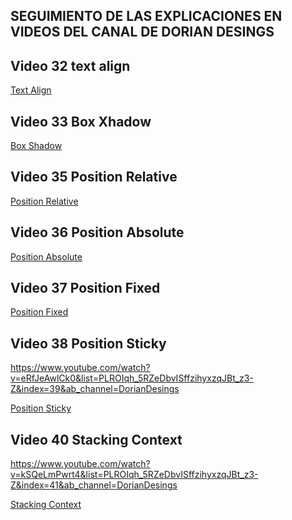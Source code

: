 ## SEGUIMIENTO DE LAS EXPLICACIONES EN VIDEOS DEL CANAL DE DORIAN DESINGS



## Video 32 text align

<a href="https://github.com/Adrian-Fernandez-Rosa/cssAvanzado/tree/master/32%20text%20align" 
 target="_blank"> Text Align </a></h3>

## Video 33 Box Xhadow

<a href="https://github.com/Adrian-Fernandez-Rosa/cssAvanzado/tree/master/33%20box%20shadow" 
 target="_blank">Box Shadow </a>
 
 
 ## Video 35 Position Relative
 
 
 
 
<a href="https://github.com/Adrian-Fernandez-Rosa/cssAvanzado/tree/3662afaa93edee8bc9d29d51a9c83334903f5fc7/34%20position" 
 target="_blank">Position Relative</a>


## Video 36 Position Absolute


<a href="https://github.com/Adrian-Fernandez-Rosa/cssAvanzado/tree/1d9216b75453ca74f3c5a98afc8cf15d6f24ef33/34%20position" 
 target="_blank">Position Absolute</a>


## Video 37 Position Fixed

<a href="https://github.com/Adrian-Fernandez-Rosa/cssAvanzado/tree/f4234ce10761c187ba8026adb05bbee115cee08d/34%20position" 
 target="_blank">Position Fixed</a>


## Video 38 Position Sticky

https://www.youtube.com/watch?v=eRfJeAwlCk0&list=PLROIqh_5RZeDbvISffzihyxzqJBt_z3-Z&index=39&ab_channel=DorianDesings



<a href="https://github.com/Adrian-Fernandez-Rosa/cssAvanzado/tree/d25f0490f19e7c284eacbffebb362701e0fc158c/34%20position" 
 target="_blank">Position Sticky</a>



## Video 40 Stacking Context

https://www.youtube.com/watch?v=kSQeLmPwrt4&list=PLROIqh_5RZeDbvISffzihyxzqJBt_z3-Z&index=41&ab_channel=DorianDesings



<a href="https://github.com/Adrian-Fernandez-Rosa/cssAvanzado/tree/8c2c0812454b1ba4dccc708621de6afe291dfdff/40%20Stacking%20context" 
 target="_blank">Stacking Context</a>
